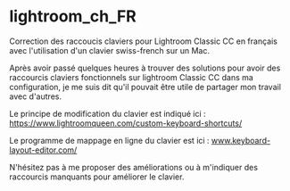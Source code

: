 # lightroom_ch_FR
Correction des raccoucis claviers pour Lightroom Classic CC en français avec l'utilisation d'un clavier swiss-french sur un Mac.

Après avoir passé quelques heures à trouver des solutions pour avoir des raccourcis claviers fonctionnels sur 
lightroom Classic CC dans ma configuration, je me suis dit qu'il pouvait être utile de partager mon travail avec d'autres. 

Le principe de modification du clavier est indiqué ici : https://www.lightroomqueen.com/custom-keyboard-shortcuts/

Le programme de mappage en ligne du clavier est ici : www.keyboard-layout-editor.com/

N'hésitez pas à me proposer des améliorations ou à m'indiquer des raccourcis manquants pour améliorer le clavier. 
